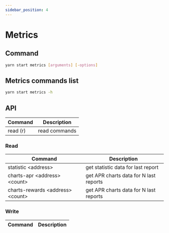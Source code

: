 ```yaml
---
sidebar_position: 4
---
```


# Metrics

## Command

```bash
yarn start metrics [arguments] [-options]
```

## Metrics commands list

```bash
yarn start metrics -h
```

## API

| Command  | Description   |
| -------- | ------------- |
| read (r) | read commands |

### Read

| Command                            | Description                            |
| ---------------------------------- | -------------------------------------- |
| statistic \<address>               | get statistic data for last report     |
| charts-apr \<address> \<count>     | get APR charts data for N last reports |
| charts-rewards \<address> \<count> | get APR charts data for N last reports |

### Write

| Command | Description |
| ------- | ----------- |
